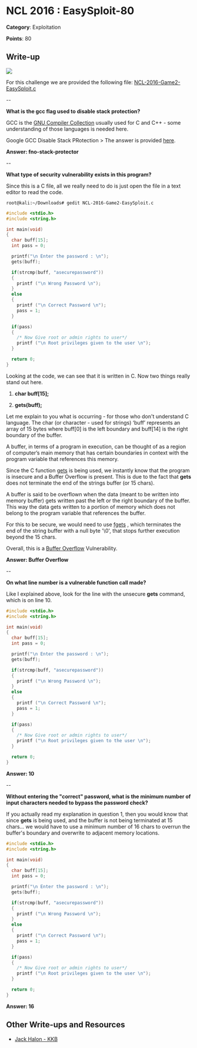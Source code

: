 # NCL 2016 : EasySploit-80

__Category__: Exploitation

__Points__: 80

## Write-up

<a href="https://jhalon.github.io/images/nclp-7.png"><img src="https://jhalon.github.io/images/nclp-7.png"></a>

For this challenge we are provided the following file: [NCL-2016-Game2-EasySploit.c](https://jhalon.github.io/download/NCL-2016-Game2-EasySploit.c)

--

__What is the gcc flag used to disable stack protection?__

GCC is the [GNU Compiler Collection](https://gcc.gnu.org/) usually used for C and C++ - some understanding of those languages is needed here.

Google GCC Disable Stack PRotection > The answer is provided [here](http://stackoverflow.com/questions/2340259/how-to-turn-off-gcc-compiler-optimization-to-enable-buffer-overflow).

__Answer: fno-stack-protector__

--

__What type of security vulnerability exists in this program?__

Since this is a C file, all we really need to do is just open the file in a text editor to read the code.

```console
root@kali:~/Downloads# gedit NCL-2016-Game2-EasySploit.c 
```

```c
#include <stdio.h>
#include <string.h>

int main(void)
{
  char buff[15];
  int pass = 0;

  printf("\n Enter the password : \n");
  gets(buff);

  if(strcmp(buff, "asecurepassword"))
  {
    printf ("\n Wrong Password \n");
  }
  else
  {
    printf ("\n Correct Password \n");
    pass = 1;
  }

  if(pass)
  {
    /* Now Give root or admin rights to user*/
    printf ("\n Root privileges given to the user \n");
  }

  return 0;
}
```

Looking at the code, we can see that it is written in C. Now two things really stand out here.

1) __char buff[15];__

2) __gets(buff);__

Let me explain to you what is occurring - for those who don't understand C language. The char (or character - used for strings) ‘buff’ represents an array of 15 bytes where buff[0] is the left boundary and buff[14] is the right boundary of the buffer.

A buffer, in terms of a program in execution, can be thought of as a region of computer’s main memory that has certain boundaries in context with the program variable that references this memory.

Since the C function [gets](https://www.tutorialspoint.com/c_standard_library/c_function_gets.htm) is being used, we instantly know that the program is insecure and a Buffer Overflow is present. This is due to the fact that __gets__ does not terminate the end of the strings buffer (or 15 chars).

A buffer is said to be overflown when the data (meant to be written into memory buffer) gets written past the left or the right boundary of the buffer. This way the data gets written to a portion of memory which does not belong to the program variable that references the buffer.

For this to be secure, we would need to use [fgets](https://www.tutorialspoint.com/c_standard_library/c_function_fgets.htm) , which terminates the end of the string buffer with a null byte '\0', that stops further execution beyond the 15 chars.

Overall, this is a [Buffer Overflow](https://en.wikipedia.org/wiki/Buffer_overflow) Vulnerability.


__Answer: Buffer Overflow__

--

__On what line number is a vulnerable function call made?__

Like I explained above, look for the line with the unsecure __gets__ command, which is on line 10.

```c
#include <stdio.h>
#include <string.h>

int main(void)
{
  char buff[15];
  int pass = 0;

  printf("\n Enter the password : \n");
  gets(buff);

  if(strcmp(buff, "asecurepassword"))
  {
    printf ("\n Wrong Password \n");
  }
  else
  {
    printf ("\n Correct Password \n");
    pass = 1;
  }

  if(pass)
  {
    /* Now Give root or admin rights to user*/
    printf ("\n Root privileges given to the user \n");
  }

  return 0;
}
```

__Answer: 10__

--

__Without entering the "correct" password, what is the minimum number of input characters needed to bypass the password check?__

If you actually read my explanation in question 1, then you would know that since __gets__ is being used, and the buffer is not being terminated at 15 chars... we would have to use a minimum number of 16 chars to overrun the buffer's boundary and overwrite to adjacent memory locations.

```c
#include <stdio.h>
#include <string.h>

int main(void)
{
  char buff[15];
  int pass = 0;

  printf("\n Enter the password : \n");
  gets(buff);

  if(strcmp(buff, "asecurepassword"))
  {
    printf ("\n Wrong Password \n");
  }
  else
  {
    printf ("\n Correct Password \n");
    pass = 1;
  }

  if(pass)
  {
    /* Now Give root or admin rights to user*/
    printf ("\n Root privileges given to the user \n");
  }

  return 0;
}
```

__Answer: 16__

## Other Write-ups and Resources

* [Jack Halon - KKB](https://jhalon.github.io/ncl-regular-season-2/)
